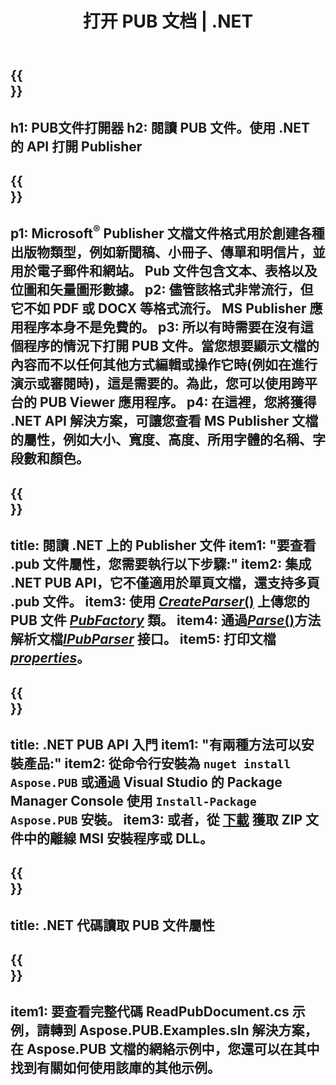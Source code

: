 ﻿---
translation: true
template: /_templates/reader-net.md
title: 打开 PUB 文档 | .NET
description: 以編程方式打開 Publisher 文件。用於讀取 PUB 屬性的本地 .NET C# API 解決方案。使用它來集成到您的項目中。
url: /net/read-pub-file/
metakeywords: 閱讀 PUB 文件, PUB文件打開器
family: pub
platformtag: net
---

{{<section banner>}}
---
h1: PUB文件打開器
h2: 閱讀 PUB 文件。使用 .NET 的 API 打開 Publisher
---

{{<section overview>}}
---
p1: Microsoft<sup>®</sup> Publisher 文檔文件格式用於創建各種出版物類型，例如新聞稿、小冊子、傳單和明信片，並用於電子郵件和網站。 Pub 文件包含文本、表格以及位圖和矢量圖形數據。
p2: 儘管該格式非常流行，但它不如 PDF 或 DOCX 等格式流行。 MS Publisher 應用程序本身不是免費的。
p3: 所以有時需要在沒有這個程序的情況下打開 PUB 文件。當您想要顯示文檔的內容而不以任何其他方式編輯或操作它時(例如在進行演示或審閱時)，這是需要的。為此，您可以使用跨平台的 PUB Viewer 應用程序。
p4: 在這裡，您將獲得 .NET API 解決方案，可讓您查看 MS Publisher 文檔的屬性，例如大小、寬度、高度、所用字體的名稱、字段數和顏色。
---

{{<section feature1>}}
---
title: 閱讀 .NET 上的 Publisher 文件
item1: "要查看 .pub 文件屬性，您需要執行以下步驟:"
item2: 集成 .NET PUB API，它不僅適用於單頁文檔，還支持多頁 .pub 文件。
item3: 使用 [*CreateParser*()](https://reference.aspose.com/pub/net/aspose.pub/pubfactory//methods/createparser/index) 上傳您的 PUB 文件 [*PubFactory*](https:///reference.aspose.com/pub/net/aspose.pub/pubfactory) 類。
item4: 通過[*Parse*()](https://reference.aspose.com/pub/net/aspose.pub/ipubparser//methods/parse)方法解析文檔[*IPubParser*](https://reference.aspose.com/pub/net/aspose.pub/ipubparser/) 接口。
item5: 打印文檔 [*properties*](https://reference.aspose.com/pub/net/aspose.pub/document/#properties)。
---

{{<section feature2>}}
---
title: .NET PUB API 入門
item1: "有兩種方法可以安裝產品:"
item2: 從命令行安裝為 ```nuget install Aspose.PUB``` 或通過 Visual Studio 的 Package Manager Console 使用 ```Install-Package Aspose.PUB``` 安裝。
item3: 或者，從 [下載](https://releases.aspose.com/pub/net/) 獲取 ZIP 文件中的離線 MSI 安裝程序或 DLL。
---

{{<section codeexample>}}
---
title: .NET 代碼讀取 PUB 文件屬性
---

{{<section summary>}}
---
item1: 要查看完整代碼 ReadPubDocument.cs 示例，請轉到 Aspose.PUB.Examples.sln 解決方案，在 Aspose.PUB 文檔的網絡示例中，您還可以在其中找到有關如何使用該庫的其他示例。
---